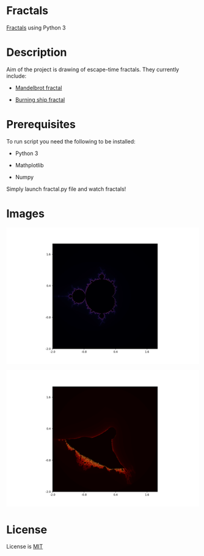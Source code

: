 # Fractals

[Fractals](https://en.wikipedia.org/wiki/Fractal) using Python 3

# Description

Aim of the project is drawing of escape-time fractals. They currently include:

* [Mandelbrot fractal](https://en.wikipedia.org/wiki/Mandelbrot_set)

* [Burning ship fractal](https://en.wikipedia.org/wiki/Burning_Ship_fractal)

# Prerequisites

To run script you need the following to be installed:

* Python 3

* Mathplotlib

* Numpy

Simply launch fractal.py file and watch fractals!

# Images

![Alt Mandelbrot](/images/mandelbrot.png?raw=true "Mandelbrot")


![Alt Burning Ship](/images/burningShip.png?raw=true "Burning Ship")

# License

License is [MIT](../master/LICENSE)


